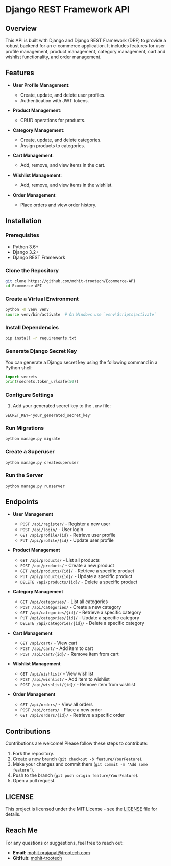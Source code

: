 # Django REST Framework API

## Overview

This API is built with Django and Django REST Framework (DRF) to provide a robust backend for an e-commerce application. It includes features for user profile management, product management, category management, cart and wishlist functionality, and order management.

## Features

- **User Profile Management**:
  - Create, update, and delete user profiles.
  - Authentication with JWT tokens.
  
- **Product Management**:
  - CRUD operations for products.
  
- **Category Management**:
  - Create, update, and delete categories.
  - Assign products to categories.
  
- **Cart Management**:
  - Add, remove, and view items in the cart.
  
- **Wishlist Management**:
  - Add, remove, and view items in the wishlist.
  
- **Order Management**:
  - Place orders and view order history.

## Installation

### Prerequisites

- Python 3.6+
- Django 3.2+
- Django REST Framework

### Clone the Repository

```bash
git clone https://github.com/mohit-trootech/Ecommerce-API
cd Ecommerce-API
```

### Create a Virtual Environment

```bash
python -m venv venv
source venv/bin/activate  # On Windows use `venv\Scripts\activate`
```

### Install Dependencies

```bash
pip install -r requirements.txt
```

### Generate Django Secret Key

You can generate a Django secret key using the following command in a Python shell:

```python
import secrets
print(secrets.token_urlsafe(50))
```

### Configure Settings

1. Add your generated secret key to the `.env` file:

```text
SECRET_KEY='your_generated_secret_key'
```

### Run Migrations

```bash
python manage.py migrate
```

### Create a Superuser

```bash
python manage.py createsuperuser
```

### Run the Server

```bash
python manage.py runserver
```

## Endpoints

- **User Management**
  - `POST /api/register/` - Register a new user
  - `POST /api/login/` - User login
  - `GET /api/profile/{id}` - Retrieve user profile
  - `PUT /api/profile/{id}` - Update user profile

- **Product Management**
  - `GET /api/products/` - List all products
  - `POST /api/products/` - Create a new product
  - `GET /api/products/{id}/` - Retrieve a specific product
  - `PUT /api/products/{id}/` - Update a specific product
  - `DELETE /api/products/{id}/` - Delete a specific product

- **Category Management**
  - `GET /api/categories/` - List all categories
  - `POST /api/categories/` - Create a new category
  - `GET /api/categories/{id}/` - Retrieve a specific category
  - `PUT /api/categories/{id}/` - Update a specific category
  - `DELETE /api/categories/{id}/` - Delete a specific category

- **Cart Management**
  - `GET /api/cart/` - View cart
  - `POST /api/cart/` - Add item to cart
  - `POST /api/cart/{id}/` - Remove item from cart

- **Wishlist Management**
  - `GET /api/wishlist/` - View wishlist
  - `POST /api/wishlist/` - Add item to wishlist
  - `POST /api/wishlist/{id}/` - Remove item from wishlist

- **Order Management**
  - `GET /api/orders/` - View all orders
  - `POST /api/orders/` - Place a new order
  - `GET /api/orders/{id}/` - Retrieve a specific order

## Contributions

Contributions are welcome! Please follow these steps to contribute:

1. Fork the repository.
2. Create a new branch (`git checkout -b feature/YourFeature`).
3. Make your changes and commit them (`git commit -m 'Add some feature'`).
4. Push to the branch (`git push origin feature/YourFeature`).
5. Open a pull request.

## LICENSE

This project is licensed under the MIT License - see the [LICENSE](LICENSE) file for details.

## Reach Me

For any questions or suggestions, feel free to reach out:

- **Email**: <mohit.prajapat@trootech.com>
- **GitHub**: [mohit-trootech](https://github.com/mohit-trootech)
